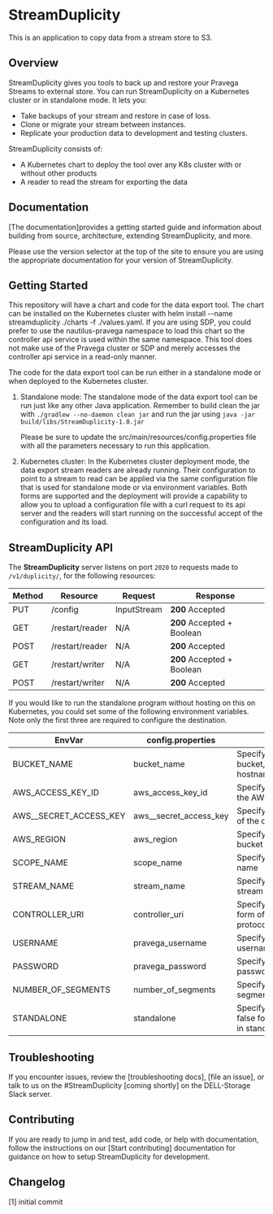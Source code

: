 # StreamDuplicity
This is an application to copy data from a stream store to S3.

## Overview

StreamDuplicity gives you tools to back up and restore your Pravega Streams to external store. You can run StreamDuplicity on a Kubernetes cluster or in standalone mode. It lets you:

* Take backups of your stream and restore in case of loss.
* Clone or migrate your stream between instances.
* Replicate your production data to development and testing clusters.

StreamDuplicity consists of:

* A Kubernetes chart to deploy the tool over any K8s cluster with or without other products
* A reader to read the stream for exporting the data

## Documentation

[The documentation]provides a getting started guide and information about building from source, architecture, extending StreamDuplicity, and more.

Please use the version selector at the top of the site to ensure you are using the appropriate documentation for your version of StreamDuplicity.

## Getting Started

This repository will have a chart and code for the data export tool.
The chart can be installed on the Kubernetes cluster with 
helm install --name streamduplicity ./charts -f ./values.yaml. 
If you are using SDP, you could prefer to use the nautilus-pravega namespace to load this chart so the controller api service is used within the same namespace. This tool does not make use of the Pravega cluster or SDP and merely accesses the controller api service in a read-only manner. 

The code for the data export tool can be run either in a standalone mode or when deployed to the Kubernetes cluster.
1) Standalone mode: 
   The standalone mode of the data export tool can be run just like any other Java application.
   Remember to build clean the jar with 
   `./gradlew --no-daemon clean jar`
   and run the jar using
   `java -jar build/libs/StreamDuplicity-1.0.jar`
   
   Please be sure to update the src/main/resources/config.properties file with all the parameters necessary to run this application.
   
2) Kubernetes cluster: 
   In the Kubernetes cluster deployment mode, the data export stream readers are already running. Their configuration to point to a stream to read can be applied via the same configuration file that is used for standalone mode or via environment variables. Both forms are supported and the deployment will provide a capability to allow you to upload a configuration file with a curl request to its api server and the readers will start running on the successful accept of the configuration and its load.

## StreamDuplicity API

The **StreamDuplicity** server listens on port `2020` to requests made to `/v1/duplicity/`, for the following resources:

| Method | Resource        | Request | Response |
|--------|-----------------|---------|----------|
| PUT    | /config         | InputStream |  **200** Accepted  |
| GET    | /restart/reader | N/A     | **200** Accepted + Boolean |
| POST   | /restart/reader | N/A     | **200** Accepted |
| GET    | /restart/writer | N/A     | **200** Accepted + Boolean |
| POST   | /restart/writer  | N/A     | **200** Accepted |

If you would like to run the standalone program without hosting on this on Kubernetes, you could set some of the following environment variables. Note only the first three are required to configure the destination.

|    EnvVar    |    config.properties    |        Description              |
|--------------|-------------------------|---------------------------------|
| BUCKET_NAME  |    bucket_name          |  Specify just the name of the bucket, no ARN, or FQN hostname |
| AWS_ACCESS_KEY_ID | aws_access_key_id  |  Specify the access_key_id of the AWS client   |
| AWS__SECRET_ACCESS_KEY | aws__secret_access_key | Specify the secret access key of the client | 
| AWS_REGION | aws_region                | Specify the region of the S3 bucket such as 'us-region-1' |
| SCOPE_NAME | scope_name                | Specify the stream store scope name |
| STREAM_NAME | stream_name              | Specify the stream store stream name |
| CONTROLLER_URI | controller_uri        | Specify the controller uri in the form of protocol://<hostname/ip>:9090 |
| USERNAME       | pravega_username      | Specify the stream store admin username |
| PASSWORD       | pravega_password      | Specify the stream store admin password |
| NUMBER_OF_SEGMENTS | number_of_segments | Specify the number of segments in numerals only |
| STANDALONE     | standalone            | Specify the boolean true or false for running this program in standalone mode | 

## Troubleshooting

If you encounter issues, review the [troubleshooting docs], [file an issue], or talk to us on the #StreamDuplicity [coming shortly]  on the DELL-Storage Slack server.

## Contributing

If you are ready to jump in and test, add code, or help with documentation, follow the instructions on our [Start contributing] documentation for guidance on how to setup StreamDuplicity for development.

## Changelog
[1] initial commit

